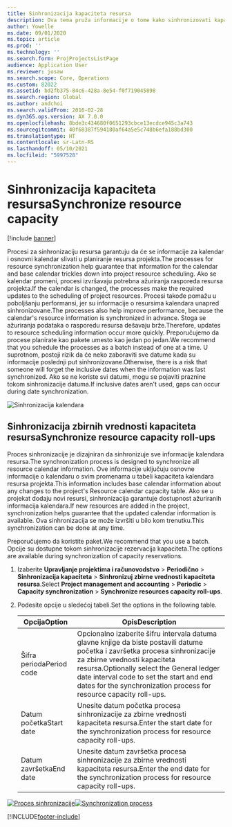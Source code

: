 ```yaml
---
title: Sinhronizacija kapaciteta resursa
description: Ova tema pruža informacije o tome kako sinhronizovati kapacitet resursa u kalendarima i projektima.
author: Yowelle
ms.date: 09/01/2020
ms.topic: article
ms.prod: ''
ms.technology: ''
ms.search.form: ProjProjectsListPage
audience: Application User
ms.reviewer: josaw
ms.search.scope: Core, Operations
ms.custom: 82022
ms.assetid: bd2fb375-84c6-428a-8e54-f0f719045898
ms.search.region: Global
ms.author: andchoi
ms.search.validFrom: 2016-02-28
ms.dyn365.ops.version: AX 7.0.0
ms.openlocfilehash: 8bde3c434680f0651293cbce13ecdce945c3a743
ms.sourcegitcommit: 40f68387f594180af64a5e5c748b6efa188bd300
ms.translationtype: HT
ms.contentlocale: sr-Latn-RS
ms.lasthandoff: 05/10/2021
ms.locfileid: "5997528"
---
```

# <a name="synchronize-resource-capacity"></a><span data-ttu-id="b6509-103">Sinhronizacija kapaciteta resursa</span><span class="sxs-lookup"><span data-stu-id="b6509-103">Synchronize resource capacity</span></span>

[!include [banner](../includes/banner.md)]

<span data-ttu-id="b6509-104">Procesi za sinhronizaciju resursa garantuju da će se informacije za kalendar i osnovni kalendar slivati u planiranje resursa projekta.</span><span class="sxs-lookup"><span data-stu-id="b6509-104">The processes for resource synchronization help guarantee that information for the calendar and base calendar trickles down into project resource scheduling.</span></span> <span data-ttu-id="b6509-105">Ako se kalendar promeni, procesi izvršavaju potrebna ažuriranja rasporeda resursa projekta.</span><span class="sxs-lookup"><span data-stu-id="b6509-105">If the calendar is changed, the processes make the required updates to the scheduling of project resources.</span></span> <span data-ttu-id="b6509-106">Procesi takođe pomažu u poboljšanju performansi, jer su informacije o resursima kalendara unapred sinhronizovane.</span><span class="sxs-lookup"><span data-stu-id="b6509-106">The processes also help improve performance, because the calendar's resource information is synchronized in advance.</span></span> <span data-ttu-id="b6509-107">Stoga se ažuriranja podataka o rasporedu resursa dešavaju brže.</span><span class="sxs-lookup"><span data-stu-id="b6509-107">Therefore, updates to resource scheduling information occur more quickly.</span></span> <span data-ttu-id="b6509-108">Preporučujemo da procese planirate kao pakete umesto kao jedan po jedan.</span><span class="sxs-lookup"><span data-stu-id="b6509-108">We recommend that you schedule the processes as a batch instead of one at a time.</span></span> <span data-ttu-id="b6509-109">U suprotnom, postoji rizik da će neko zaboraviti sve datume kada su informacije poslednji put sinhronizovane.</span><span class="sxs-lookup"><span data-stu-id="b6509-109">Otherwise, there is a risk that someone will forget the inclusive dates when the information was last synchronized.</span></span> <span data-ttu-id="b6509-110">Ako se ne koriste svi datumi, mogu se pojaviti praznine tokom sinhronizacije datuma.</span><span class="sxs-lookup"><span data-stu-id="b6509-110">If inclusive dates aren't used, gaps can occur during date synchronization.</span></span>

![Sinhronizacija kalendara](./media/projectresourcing04-1024x471.jpg)

## <a name="synchronize-resource-capacity-roll-ups"></a><span data-ttu-id="b6509-112">Sinhronizacija zbirnih vrednosti kapaciteta resursa</span><span class="sxs-lookup"><span data-stu-id="b6509-112">Synchronize resource capacity roll-ups</span></span>

<span data-ttu-id="b6509-113">Proces sinhronizacije je dizajniran da sinhronizuje sve informacije kalendara resursa.</span><span class="sxs-lookup"><span data-stu-id="b6509-113">The synchronization process is designed to synchronize all resource calendar information.</span></span> <span data-ttu-id="b6509-114">Ove informacije uključuju osnovne informacije o kalendaru o svim promenama u tabeli kapaciteta kalendara resursa projekta.</span><span class="sxs-lookup"><span data-stu-id="b6509-114">This information includes base calendar information about any changes to the project's Resource calendar capacity table.</span></span> <span data-ttu-id="b6509-115">Ako se u projekat dodaju novi resursi, sinhronizacija garantuje dostupnost ažuriranih informacija kalendara.</span><span class="sxs-lookup"><span data-stu-id="b6509-115">If new resources are added in the project, synchronization helps guarantee that the updated calendar information is available.</span></span> <span data-ttu-id="b6509-116">Ova sinhronizacija se može izvršiti u bilo kom trenutku.</span><span class="sxs-lookup"><span data-stu-id="b6509-116">This synchronization can be done at any time.</span></span>

<span data-ttu-id="b6509-117">Preporučujemo da koristite paket.</span><span class="sxs-lookup"><span data-stu-id="b6509-117">We recommend that you use a batch.</span></span> <span data-ttu-id="b6509-118">Opcije su dostupne tokom sinhronizacije rezervacija kapaciteta.</span><span class="sxs-lookup"><span data-stu-id="b6509-118">The options are available during synchronization of capacity reservations.</span></span>

1. <span data-ttu-id="b6509-119">Izaberite **Upravljanje projektima i računovodstvo** &gt; **Periodično** &gt; **Sinhronizacija kapaciteta** &gt; **Sinhronizuj zbirne vrednosti kapaciteta resursa**.</span><span class="sxs-lookup"><span data-stu-id="b6509-119">Select **Project management and accounting** &gt; **Periodic** &gt; **Capacity synchronization** &gt; **Synchronize resources capacity roll-ups**.</span></span>
2. <span data-ttu-id="b6509-120">Podesite opcije u sledećoj tabeli.</span><span class="sxs-lookup"><span data-stu-id="b6509-120">Set the options in the following table.</span></span>

    | <span data-ttu-id="b6509-121">Opcija</span><span class="sxs-lookup"><span data-stu-id="b6509-121">Option</span></span>      | <span data-ttu-id="b6509-122">Opis</span><span class="sxs-lookup"><span data-stu-id="b6509-122">Description</span></span> |
    |-------------|-------------|
    | <span data-ttu-id="b6509-123">Šifra perioda</span><span class="sxs-lookup"><span data-stu-id="b6509-123">Period code</span></span> | <span data-ttu-id="b6509-124">Opcionalno izaberite šifru intervala datuma glavne knjige da biste postavili datume početka i završetka procesa sinhronizacije za zbirne vrednosti kapaciteta resursa.</span><span class="sxs-lookup"><span data-stu-id="b6509-124">Optionally select the General ledger date interval code to set the start and end dates for the synchronization process for resource capacity roll-ups.</span></span> |
    | <span data-ttu-id="b6509-125">Datum početka</span><span class="sxs-lookup"><span data-stu-id="b6509-125">Start date</span></span>  | <span data-ttu-id="b6509-126">Unesite datum početka procesa sinhronizacije za zbirne vrednosti kapaciteta resursa.</span><span class="sxs-lookup"><span data-stu-id="b6509-126">Enter the start date for the synchronization process for resource capacity roll-ups.</span></span> |
    | <span data-ttu-id="b6509-127">Datum završetka</span><span class="sxs-lookup"><span data-stu-id="b6509-127">End date</span></span>    | <span data-ttu-id="b6509-128">Unesite datum završetka procesa sinhronizacije za zbirne vrednosti kapaciteta resursa.</span><span class="sxs-lookup"><span data-stu-id="b6509-128">Enter the end date for the synchronization process for resource capacity roll-ups.</span></span> |

<span data-ttu-id="b6509-129">[![Proces sinhronizacije](./media/projectresourcing09.jpg)](./media/projectresourcing09.jpg)</span><span class="sxs-lookup"><span data-stu-id="b6509-129">[![Synchronization process](./media/projectresourcing09.jpg)](./media/projectresourcing09.jpg)</span></span>


[!INCLUDE[footer-include](../includes/footer-banner.md)]